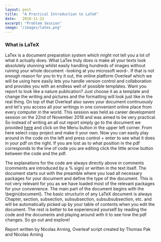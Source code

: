 ```yaml
---
layout: post
title:  "A Practical Introduction to LaTeX"
date:   2018-11-22
excerpt: "Problem Session"
image: "/images/latex.png"
---
```

### What is LaTeX
LaTex is a document preparation system which might not tell you a lot of what it actually does. What LaTex truly does is make all your texts look absolutely stunning whilst easily handling hundreds of images without ruining your whole document -looking at you microsoft word-. If that is not enough reason for you to try it out, the online platform Overleaf which we will be using here easily lets you handle version control and collaboration and provides you with an endless well of possible templates. Want you report to look like a nature publication? Just choose it as a template and change the writing and pictures and the formatting will look just like in the real thing. On top of that Overleaf also saves your document continuously and let's you access all your writings in one convenient online place from every computer in the world. This session was held as career development session on the 22nd of November 2018 and was aimed to be very practical. So instead of writing an all out report simply go to the document we provided [here](https://www.overleaf.com/read/jzwxzjyknjpx) and click on the Menu button in the upper left corner. From here select copy project and make it your own. Now you can easily play around in the code on the left and press control + enter to see what it does in your pdf on the right. If you are lost as to what position in the pdf corresponds to the line of code you are editing click the little arrow button between the code and the pdf. 

The explanations for the code are always directly above in comments (comments are introduced by a % sign) or written in the text itself. The document starts out with the preamble where you load all necessary packages for your document and define the type of the document. This is not very relevant for you as we have loaded most of the relevant packages for your convenience. The main part of the document begins with the \begin{document}. The basic structurin of any LaTeX document is always Chapter, section, subsection, subsubsection, subsubsubsection, etc. and will be automatically picked up by your table of contents when you edit the document. The rest is better to be experienced yourself by reading the code and the documents and playing around with it to see how the pdf changes. So go out and explore!

Report written by Nicolas Arning, Overleaf script created by Thomas Pak and Nicolas Arning
